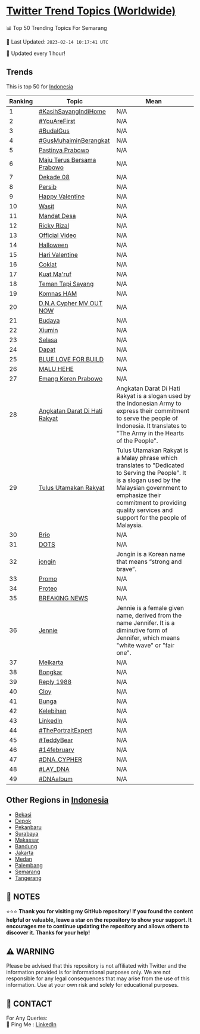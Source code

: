 [Twitter Trend Topics (Worldwide)](https://github.com/ErcinDedeoglu/Twitter-Trend-Topics)
==========


📊 Top 50 Trending Topics For Semarang

📆 Last Updated: `2023-02-14 10:17:41 UTC`

🔧 Updated every 1 hour!


## Trends

This is top 50 for [Indonesia](</Indonesia>)

| Ranking | Topic | Mean |
| ------- | ------------ | ------------ |
| 1 | [#KasihSayangIndiHome](http://twitter.com/search?q=%23KasihSayangIndiHome) | N/A |
| 2 | [#YouAreFirst](http://twitter.com/search?q=%23YouAreFirst) | N/A |
| 3 | [#BudalGus](http://twitter.com/search?q=%23BudalGus) | N/A |
| 4 | [#GusMuhaiminBerangkat](http://twitter.com/search?q=%23GusMuhaiminBerangkat) | N/A |
| 5 | [Pastinya Prabowo](http://twitter.com/search?q=Pastinya+Prabowo) | N/A |
| 6 | [Maju Terus Bersama Prabowo](http://twitter.com/search?q=Maju+Terus+Bersama+Prabowo) | N/A |
| 7 | [Dekade 08](http://twitter.com/search?q=Dekade+08) | N/A |
| 8 | [Persib](http://twitter.com/search?q=Persib) | N/A |
| 9 | [Happy Valentine](http://twitter.com/search?q=Happy+Valentine) | N/A |
| 10 | [Wasit](http://twitter.com/search?q=Wasit) | N/A |
| 11 | [Mandat Desa](http://twitter.com/search?q=Mandat+Desa) | N/A |
| 12 | [Ricky Rizal](http://twitter.com/search?q=Ricky+Rizal) | N/A |
| 13 | [Official Video](http://twitter.com/search?q=Official+Video) | N/A |
| 14 | [Halloween](http://twitter.com/search?q=Halloween) | N/A |
| 15 | [Hari Valentine](http://twitter.com/search?q=Hari+Valentine) | N/A |
| 16 | [Coklat](http://twitter.com/search?q=Coklat) | N/A |
| 17 | [Kuat Ma'ruf](http://twitter.com/search?q=Kuat+Ma%27ruf) | N/A |
| 18 | [Teman Tapi Sayang](http://twitter.com/search?q=Teman+Tapi+Sayang) | N/A |
| 19 | [Komnas HAM](http://twitter.com/search?q=Komnas+HAM) | N/A |
| 20 | [D.N.A Cypher MV OUT NOW](http://twitter.com/search?q=D.N.A+Cypher+MV+OUT+NOW) | N/A |
| 21 | [Budaya](http://twitter.com/search?q=Budaya) | N/A |
| 22 | [Xiumin](http://twitter.com/search?q=Xiumin) | N/A |
| 23 | [Selasa](http://twitter.com/search?q=Selasa) | N/A |
| 24 | [Dapat](http://twitter.com/search?q=Dapat) | N/A |
| 25 | [BLUE LOVE FOR BUILD](http://twitter.com/search?q=BLUE+LOVE+FOR+BUILD) | N/A |
| 26 | [MALU HEHE](http://twitter.com/search?q=MALU+HEHE) | N/A |
| 27 | [Emang Keren Prabowo](http://twitter.com/search?q=Emang+Keren+Prabowo) | N/A |
| 28 | [Angkatan Darat Di Hati Rakyat](http://twitter.com/search?q=Angkatan+Darat+Di+Hati+Rakyat) | Angkatan Darat Di Hati Rakyat is a slogan used by the Indonesian Army to express their commitment to serve the people of Indonesia. It translates to "The Army in the Hearts of the People". |
| 29 | [Tulus Utamakan Rakyat](http://twitter.com/search?q=Tulus+Utamakan+Rakyat) | Tulus Utamakan Rakyat is a Malay phrase which translates to "Dedicated to Serving the People". It is a slogan used by the Malaysian government to emphasize their commitment to providing quality services and support for the people of Malaysia. |
| 30 | [Brio](http://twitter.com/search?q=Brio) | N/A |
| 31 | [DOTS](http://twitter.com/search?q=DOTS) | N/A |
| 32 | [jongin](http://twitter.com/search?q=jongin) | Jongin is a Korean name that means “strong and brave”. |
| 33 | [Promo](http://twitter.com/search?q=Promo) | N/A |
| 34 | [Proteo](http://twitter.com/search?q=Proteo) | N/A |
| 35 | [BREAKING NEWS](http://twitter.com/search?q=BREAKING+NEWS) | N/A |
| 36 | [Jennie](http://twitter.com/search?q=Jennie) | Jennie is a female given name, derived from the name Jennifer. It is a diminutive form of Jennifer, which means "white wave" or "fair one". |
| 37 | [Meikarta](http://twitter.com/search?q=Meikarta) | N/A |
| 38 | [Bongkar](http://twitter.com/search?q=Bongkar) | N/A |
| 39 | [Reply 1988](http://twitter.com/search?q=Reply+1988) | N/A |
| 40 | [Cloy](http://twitter.com/search?q=Cloy) | N/A |
| 41 | [Bunga](http://twitter.com/search?q=Bunga) | N/A |
| 42 | [Kelebihan](http://twitter.com/search?q=Kelebihan) | N/A |
| 43 | [LinkedIn](http://twitter.com/search?q=LinkedIn) | N/A |
| 44 | [#ThePortraitExpert](http://twitter.com/search?q=%23ThePortraitExpert) | N/A |
| 45 | [#TeddyBear](http://twitter.com/search?q=%23TeddyBear) | N/A |
| 46 | [#14february](http://twitter.com/search?q=%2314february) | N/A |
| 47 | [#DNA_CYPHER](http://twitter.com/search?q=%23DNA_CYPHER) | N/A |
| 48 | [#LAY_DNA](http://twitter.com/search?q=%23LAY_DNA) | N/A |
| 49 | [#DNAalbum](http://twitter.com/search?q=%23DNAalbum) | N/A |



## Other Regions in [Indonesia](</Indonesia>)

* [Bekasi](</Indonesia/Bekasi.md>)
* [Depok](</Indonesia/Depok.md>)
* [Pekanbaru](</Indonesia/Pekanbaru.md>)
* [Surabaya](</Indonesia/Surabaya.md>)
* [Makassar](</Indonesia/Makassar.md>)
* [Bandung](</Indonesia/Bandung.md>)
* [Jakarta](</Indonesia/Jakarta.md>)
* [Medan](</Indonesia/Medan.md>)
* [Palembang](</Indonesia/Palembang.md>)
* [Semarang](</Indonesia/Semarang.md>)
* [Tangerang](</Indonesia/Tangerang.md>)



## 📝 NOTES

⭐⭐⭐ **Thank you for visiting my GitHub repository! If you found the content helpful or valuable, leave a star on the repository to show your support. It encourages me to continue updating the repository and allows others to discover it. Thanks for your help!**


## ⚠️ WARNING

Please be advised that this repository is not affiliated with Twitter and the information provided is for informational purposes only. We are not responsible for any legal consequences that may arise from the use of this information. Use at your own risk and solely for educational purposes.


## 📨 CONTACT

 For Any Queries:  
            🏓 Ping Me : [LinkedIn](https://www.linkedin.com/in/ercindedeoglu/)
